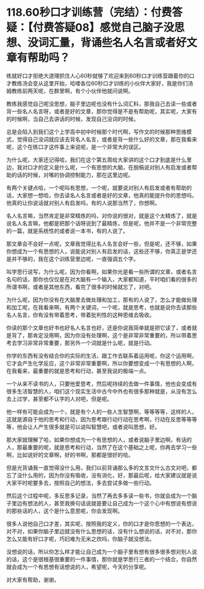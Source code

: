 # 118.60秒口才训练营（完结）：付费答疑：【付费答疑08】感觉自己脑子没思想、没词汇量，背诵些名人名言或者好文章有帮助吗？

练就好口才拒绝大道理抓住人心60秒就够了欢迎来到60秒口才训练营跟着你的口才教练汤会变从这里开始，哈喽各位60秒口才训练的小伙伴大家好，我是你们汤姆教练前两天呢，在群里啊，有个小伙伴他就问说啊。

教练我感觉自己呢没思想，脑子里边呢也没有什么词汇料，那我自己去读一些或者背一些名人名言呀，或者是好的文章，那你觉得是不是有帮助呢，其实呢，大家有的时候啊，当自己去讲话的时候，发现自己没词的时候。

总是会陷入到我们这个上学高中初中时候那个时代啊，写作文的时候那种思维模式，觉得自己没词就应该去背名人名言，或者是背一些什么好的文章，那在我看来呢，这个在练口才这件事上来说呢，是一个非常大的误区。

为什么呢，大家还记得哈，我们在这个第五周给大家讲的这个口才到底是什么里边，我对口才的定义是什么呢，一个有思想的大脑，在脱稿说对别人有启发或者帮助的话的时候，对嘴的协调控制能力，那在这里边呢。

有两个关键点哈，一个呢叫有思想，一个呢，就要说对别人有启发或者有帮助的话，大家想一想哈，你去读名人名言或者是好的文章，他真的能提升你的思想吗，他真的让你说话就对别人有启发吗，有的人说那当然了，你想啊。

名人名言嘛，当然肯定是非常精炼的吗，对你说的很对，就是这个太精炼了，就是说名人名言嘛，他都是把那个话呀说到了最精炼，但是呢，他并不是一个非常完整的一篇，就是系统性的或者说一本书，有的人说了。

那文章会不会好一点呢，文章我觉得比名人名言会好一些，但是呢，还不够，如果你想成为一个有思想的人，说能说对别人有启发的话，这些还不够，你真正是学还是并不够的，我在这个训练营里边呢，一直强调五个字。

叫学思行说写，为什么呢，因为你看啊，如果你光是看一些所谓的文章，或者名言名句的话，那你也仅仅是在对大脑有一个输入，大家都知道，平时咱们看的很多的所谓书啊，或者是其他东西，看完了很多的时候就忘了，对吧。

为什么呢，因为你没有在大脑里去做处理和加工，那有的人说了，怎么才能做处理和加工呢，在我看来啊，有两个关键词，一个呢，就是思考，也就是说你去读那些名人名言，你有没有带着思考，带着批判性的这种思维去吸收。

你读的那个文章也好书也好名人名言也好，还是你说我简单就是把它读了，或者就是背了，那肯定没用啊，因为你没有处理啊，这个是非常非常重要的，所以带着思考去学习非常非常重要，那另外一个词就是什么呢，就是行动。

你学的东西有没有结合你的实际的生活，跟工作去联系着运用呢，你这个运用啊，它才会产生化学反应，这个非常非常重要啊，所以你要想变成一个有思想的人啊，在我看来，最重要的就是思考和行动，甚至我说的极端一点。

一个从来不读书的人，只要他爱思考，然后呢持续的去做一件事情，他也会变成有很多生活智慧的人，咱们这个现实生活中古今中外也有很多那种就是，从没有怎么去上过学，甚至都不认字的人对吧，但是呢。

他一样有可能会成为一个，就是有个人的一些人生智慧啊，等等等等，这样的人，这就是源自于他的思考和行动，因为思考跟行动行动在思考啊，行动在反思等等等等，他会让人产生很多就是可以说叫智慧吧，或者说叫思想，好。

那大家就理解了哈，如果你想成为一个有思想的人，或者说脑子里边啊，有话的人，那最重要的呢，就是思考和行动，当然了在这个基础之上呢，你再去学习一些啊，比如说好的文章啊，好的书啊，那都是很好的哈。

但是光背诵我一直觉得没什么用，我们以前背诵那么多的文言文什么古文对吧，都忘了没什么用的，因为你没有吸收，没有消化，好，那最后呢，给大家建议就是说大家平时呢要多去，按照自己的想法，多去尝试多做一些行动。

然后这个过程中呢，多反思多记录，当然了再去多多读一些书，你就会成为一个脑子里边有想法的人，甚至我换句话说就是要让自己成为一个这个心中有想说有想说的那些话的人，这个是什么意思呢，你会发现啊。

很多人说他自己口才差，其实呢，按照我的定义，你的口才是你思想的一个表达，对不对，如果你脑子里边就没有什么思想的话，没有什么想说的话，对不对，那你怎么又能有好口才呢，巧妇难为无米之炊吗，你脑子就没想法。

没想说的话，所以你怎么样才能让自己成为一个脑子里有想有很多很多想对别人说的话，这个是很根基很重要的一件事情，那你就是学思行三者的一个结合，你自然就会成为一个有思想有话想说的人，希望呢，今天的分享呢。

对大家有帮助，谢谢。